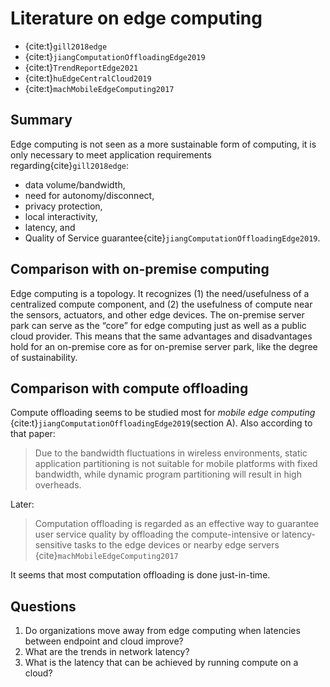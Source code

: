 # Literature on edge computing

* {cite:t}`gill2018edge`
* {cite:t}`jiangComputationOffloadingEdge2019`
* {cite:t}`TrendReportEdge2021`
* {cite:t}`huEdgeCentralCloud2019`
* {cite:t}`machMobileEdgeComputing2017`

## Summary

Edge computing is not seen as a more sustainable form of computing, it is only
necessary to meet application requirements regarding{cite}`gill2018edge`: 
* data volume/bandwidth, 
* need for autonomy/disconnect, 
* privacy protection, 
* local interactivity,
* latency, and 
* Quality of Service guarantee{cite}`jiangComputationOffloadingEdge2019`.

## Comparison with on-premise computing

Edge computing is a topology. It recognizes (1) the need/usefulness of a
centralized compute component, and (2) the usefulness of compute near the
sensors, actuators, and other edge devices. The on-premise server park can serve
as the “core” for edge computing just as well as a public cloud provider. This
means that the same advantages and disadvantages hold for an on-premise core as
for on-premise server park, like the degree of sustainability.

## Comparison with compute offloading

Compute offloading seems to be studied most for *mobile edge computing*
{cite:t}`jiangComputationOffloadingEdge2019`(section A). Also according to that
paper:

> Due to the bandwidth fluctuations in wireless environments, static application
> partitioning is not suitable for mobile platforms with fixed bandwidth, while
> dynamic program partitioning will result in high overheads.

Later:

> Computation offloading is regarded as an effective way to guarantee user
> service quality by offloading the compute-intensive or latency-sensitive tasks
> to the edge devices or nearby edge servers {cite}`machMobileEdgeComputing2017`

It seems that most computation offloading is done just-in-time.

## Questions

1. Do organizations move away from edge computing when latencies between
   endpoint and cloud improve? 
2. What are the trends in network latency?
3. What is the latency that can be achieved by running compute on a cloud?